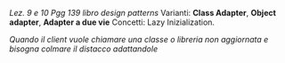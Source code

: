 *Lez. 9 e 10*
*Pgg 139 libro design patterns*
Varianti: **Class Adapter**, **Object adapter**, **Adapter a due vie**
Concetti: Lazy Inizialization.  

*Quando il client vuole chiamare una classe o libreria non aggiornata e bisogna colmare il distacco adattandole*